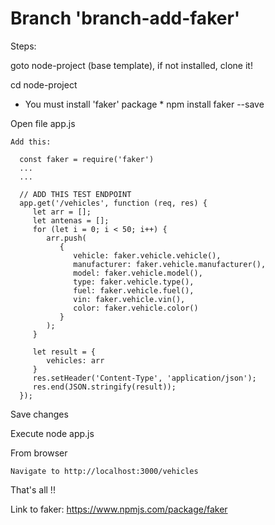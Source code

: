 # Branch 'branch-add-faker'

Steps:
    
  goto node-project (base template), if not installed, clone it!
  
  cd node-project

  * You must install 'faker' package *
  npm install faker --save

  Open file app.js
    
    Add this:
    
      const faker = require('faker')
      ...
      ...

      // ADD THIS TEST ENDPOINT
      app.get('/vehicles', function (req, res) {
         let arr = [];
         let antenas = [];
         for (let i = 0; i < 50; i++) {   
            arr.push(            
               {   
                  vehicle: faker.vehicle.vehicle(),
                  manufacturer: faker.vehicle.manufacturer(),
                  model: faker.vehicle.model(),
                  type: faker.vehicle.type(),
                  fuel: faker.vehicle.fuel(),
                  vin: faker.vehicle.vin(),
                  color: faker.vehicle.color()
               }            
            );
         }

         let result = {
            vehicles: arr
         }
         res.setHeader('Content-Type', 'application/json');
         res.end(JSON.stringify(result));
      });

  Save changes

  Execute node app.js

  From browser

    Navigate to http://localhost:3000/vehicles

That's all !!

Link to faker: https://www.npmjs.com/package/faker
